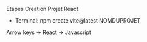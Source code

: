 Etapes Creation Projet React 

- Terminal: npm create vite@latest NOMDUPROJET 

Arrow keys -> React -> Javascript 
